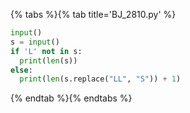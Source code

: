 {% tabs %}{% tab title='BJ_2810.py' %}

```py
input()
s = input()
if 'L' not in s:
  print(len(s))
else:
  print(len(s.replace("LL", "S")) + 1)
```

{% endtab %}{% endtabs %}

